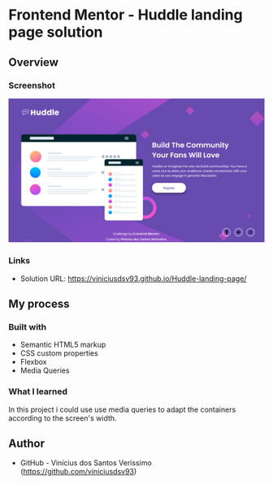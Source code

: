 # Frontend Mentor - Huddle landing page solution

## Overview

### Screenshot

![](./screenshot.png)

### Links

- Solution URL: https://viniciusdsv93.github.io/Huddle-landing-page/

## My process

### Built with

- Semantic HTML5 markup
- CSS custom properties
- Flexbox
- Media Queries

### What I learned

In this project i could use use media queries to adapt the containers according to the screen's width.

## Author

- GitHub - Vinícius dos Santos Verissimo (https://github.com/viniciusdsv93)
